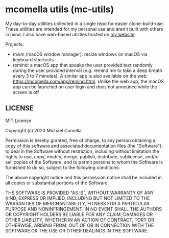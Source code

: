 # mcomella utils (mc-utils)
My day-to-day utilities collected in a single repo for easier clone-build-use. These utilities are intended for my personal use and aren't built with others in mind. I also have web-based utilities hosted on [my website](https://github.com/mcomella/mcomella.github.com/tree/main/app).

Projects:
* mwm (macOS window manager): resize windows on macOS via keyboard shortcuts
* remind: a macOS app that speaks the user provided text randomly during the user provided interval (e.g. remind me to take a deep breath every 3 to 7 minutes). A similar app is also available on the web: https://mcomella.com/app/remind.html. Unlike the web app, the macOS app can be launched on user login and does not announce while the screen is off

## LICENSE
MIT License

Copyright (c) 2023 Michael Comella

Permission is hereby granted, free of charge, to any person obtaining a copy
of this software and associated documentation files (the "Software"), to deal
in the Software without restriction, including without limitation the rights
to use, copy, modify, merge, publish, distribute, sublicense, and/or sell
copies of the Software, and to permit persons to whom the Software is
furnished to do so, subject to the following conditions:

The above copyright notice and this permission notice shall be included in all
copies or substantial portions of the Software.

THE SOFTWARE IS PROVIDED "AS IS", WITHOUT WARRANTY OF ANY KIND, EXPRESS OR
IMPLIED, INCLUDING BUT NOT LIMITED TO THE WARRANTIES OF MERCHANTABILITY,
FITNESS FOR A PARTICULAR PURPOSE AND NONINFRINGEMENT. IN NO EVENT SHALL THE
AUTHORS OR COPYRIGHT HOLDERS BE LIABLE FOR ANY CLAIM, DAMAGES OR OTHER
LIABILITY, WHETHER IN AN ACTION OF CONTRACT, TORT OR OTHERWISE, ARISING FROM,
OUT OF OR IN CONNECTION WITH THE SOFTWARE OR THE USE OR OTHER DEALINGS IN THE
SOFTWARE.
